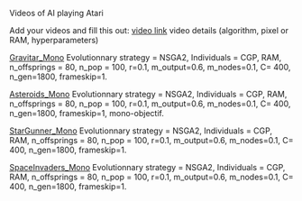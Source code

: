 Videos of AI playing Atari

Add your videos and fill this out:
[video link]() video details (algorithm, pixel or RAM, hyperparameters)

[Gravitar_Mono](./Gravitar.mp4) Evolutionnary strategy = NSGA2, Individuals = CGP, RAM, n_offsprings = 80, n_pop = 100, r=0.1, m_output=0.6, m_nodes=0.1, C= 400, n_gen=1800, frameskip=1.

[Asteroids_Mono](./Asteroids.mp4) Evolutionnary strategy = NSGA2, Individuals = CGP, RAM, n_offsprings = 80, n_pop = 100, r=0.1, m_output=0.6, m_nodes=0.1, C= 400, n_gen=1800, frameskip=1, mono-objectif.

[StarGunner_Mono](./StarGunner.mp4) Evolutionnary strategy = NSGA2, Individuals = CGP, RAM, n_offsprings = 80, n_pop = 100, r=0.1, m_output=0.6, m_nodes=0.1, C= 400, n_gen=1800, frameskip=1.

[SpaceInvaders_Mono](./SpaceInvaders.mp4) Evolutionnary strategy = NSGA2, Individuals = CGP, RAM, n_offsprings = 80, n_pop = 100, r=0.1, m_output=0.6, m_nodes=0.1, C= 400, n_gen=1800, frameskip=1.
